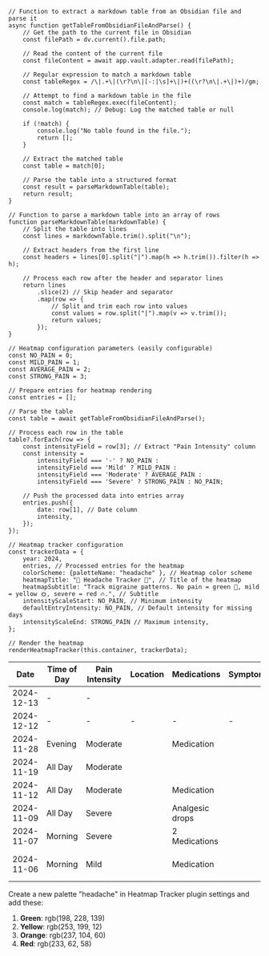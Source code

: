 ```dataviewjs
// Function to extract a markdown table from an Obsidian file and parse it
async function getTableFromObsidianFileAndParse() {
    // Get the path to the current file in Obsidian
    const filePath = dv.current().file.path;

    // Read the content of the current file
    const fileContent = await app.vault.adapter.read(filePath);

    // Regular expression to match a markdown table
    const tableRegex = /\|.+\|(\r?\n\|[-:|\s]+\|)+((\r?\n\|.+\|)+)/gm;

    // Attempt to find a markdown table in the file
    const match = tableRegex.exec(fileContent);
    console.log(match); // Debug: Log the matched table or null

    if (!match) {
        console.log("No table found in the file.");
        return [];
    }

    // Extract the matched table
    const table = match[0];

    // Parse the table into a structured format
    const result = parseMarkdownTable(table);
    return result;
}

// Function to parse a markdown table into an array of rows
function parseMarkdownTable(markdownTable) {
    // Split the table into lines
    const lines = markdownTable.trim().split("\n");

    // Extract headers from the first line
    const headers = lines[0].split("|").map(h => h.trim()).filter(h => h);

    // Process each row after the header and separator lines
    return lines
        .slice(2) // Skip header and separator
        .map(row => {
            // Split and trim each row into values
            const values = row.split("|").map(v => v.trim());
            return values;
        });
}

// Heatmap configuration parameters (easily configurable)
const NO_PAIN = 0;
const MILD_PAIN = 1;
const AVERAGE_PAIN = 2;
const STRONG_PAIN = 3;

// Prepare entries for heatmap rendering
const entries = [];

// Parse the table
const table = await getTableFromObsidianFileAndParse();

// Process each row in the table
table?.forEach(row => {
    const intensityField = row[3]; // Extract "Pain Intensity" column
    const intensity =
        intensityField === '-' ? NO_PAIN :
        intensityField === 'Mild' ? MILD_PAIN :
        intensityField === 'Moderate' ? AVERAGE_PAIN :
        intensityField === 'Severe' ? STRONG_PAIN : NO_PAIN;

    // Push the processed data into entries array
    entries.push({
        date: row[1], // Date column
        intensity,
    });
});

// Heatmap tracker configuration
const trackerData = {
    year: 2024,
    entries, // Processed entries for the heatmap
    colorScheme: {paletteName: "headache" }, // Heatmap color scheme
    heatmapTitle: "🤯 Headache Tracker 🤯", // Title of the heatmap
    heatmapSubtitle: "Track migraine patterns. No pain = green 🌿, mild = yellow 🌞, severe = red 🔥.", // Subtitle
    intensityScaleStart: NO_PAIN, // Minimum intensity
    defaultEntryIntensity: NO_PAIN, // Default intensity for missing days
    intensityScaleEnd: STRONG_PAIN // Maximum intensity,
};

// Render the heatmap
renderHeatmapTracker(this.container, trackerData);
```


| Date       | Time of Day | Pain Intensity | Location | Medications     | Symptoms | Triggers    | Notes               |
| ---------- | ----------- | -------------- | -------- | --------------- | -------- | ----------- | ------------------- |
| 2024-12-13 | -           | -              |          |                 |          |             |                     |
| 2024-12-12 | -           | -              | -        | -               | -        | -           |                     |
| 2024-11-28 | Evening     | Moderate       |          | Medication      |          |             |                     |
| 2024-11-19 | All Day     | Moderate       |          |                 |          | Office work |                     |
| 2024-11-12 | All Day     | Moderate       |          | Medication      |          |             |                     |
| 2024-11-09 | All Day     | Severe         |          | Analgesic drops |          |             | Didn't improve      |
| 2024-11-07 | Morning     | Severe         |          | 2 Medications   |          |             | Didn't improve      |
| 2024-11-06 | Morning     | Mild           |          | Medication      |          |             | Resolved after meds |

Create a new palette "headache" in Heatmap Tracker plugin settings and add these:
1. **Green**: rgb(198, 228, 139)
2. **Yellow**: rgb(253, 199, 12)
3. **Orange**: rgb(237, 104, 60)
4. **Red**: rgb(233, 62, 58)